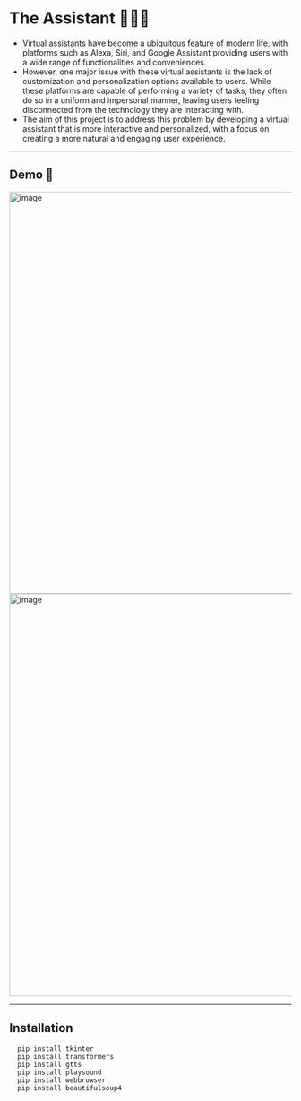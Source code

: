 # The Assistant 👩🏽‍💻

- Virtual assistants have become a ubiquitous feature of modern life, with platforms such as Alexa, Siri, and Google Assistant providing users with a wide range of functionalities and conveniences. 
- However, one major issue with these virtual assistants is the lack of customization and personalization options available to users. While these platforms are capable of performing a variety of tasks, they often do so in a uniform and impersonal manner, leaving users feeling disconnected from the technology they are interacting with.
- The aim of this project is to address this problem by developing a virtual assistant that is more interactive and personalized, with a focus on creating a more natural and engaging user experience. 

-----------------------
## Demo 🐸
<img width="718" alt="image" src="https://github.com/gokcenazakyol/TheAssistant/assets/74296174/a9f9526a-4473-42e8-9fd1-9f512a93c44a">

<img width="719" alt="image" src="https://github.com/gokcenazakyol/TheAssistant/assets/74296174/137b50fb-3789-400b-b52b-9e10cc516d26">


------------------------

## Installation

```
  pip install tkinter
  pip install transformers
  pip install gtts
  pip install playsound
  pip install webbrowser
  pip install beautifulsoup4
  
```
